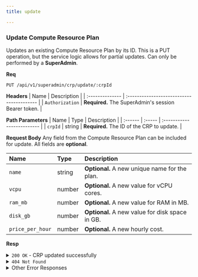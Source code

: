 ```yaml
---
title: update

---
```


### Update Compute Resource Plan

Updates an existing Compute Resource Plan by its ID. This is a PUT operation, but the service logic allows for partial updates. Can only be performed by a **SuperAdmin**.

**Req**
```
PUT /api/v1/superadmin/crp/update/:crpId
```

**Headers**
| Name            | Description                               |
| :-------------- | :---------------------------------------- |
| `Authorization` | **Required.** The SuperAdmin's session Bearer token. |

**Path Parameters**
| Name    | Type   | Description                |
| :------ | :----- | :------------------------- |
| `crpId` | string | **Required.** The ID of the CRP to update. |

**Request Body**
Any field from the Compute Resource Plan can be included for update. All fields are **optional**.

| Name        | Type    | Description                |
| :---------- | :------ | :------------------------- |
| `name`      | string  | **Optional.** A new unique name for the plan. |
| `vcpu`      | number  | **Optional.** A new value for vCPU cores. |
| `ram_mb`    | number  | **Optional.** A new value for RAM in MB. |
| `disk_gb`   | number  | **Optional.** A new value for disk space in GB. |
| `price_per_hour` | number | **Optional.** A new hourly cost. |

**Resp**
<details>
<summary><code>200 OK</code> - CRP updated successfully</summary>

```json
{
  "code": 200,
  "message": "CRP updated successfully",
  "data": {
    "_id": "60d0fe4f5311236168a109d1",
    "name": "Pro Plus",
    "vcpu": 8,
    "ram_mb": 16384,
    "disk_gb": 100,
    "price_per_hour": 7.0
  }
}
```
</details>

<details>
<summary><code>404 Not Found</code></summary>
```json
{ "code": 404, "message": "Not Found: CRP not found", "data": null }
```
</details>

<details>
<summary>Other Error Responses</summary>
Also supports `401/403 Unauthorized` and `500 Internal Server Error`.
</details>